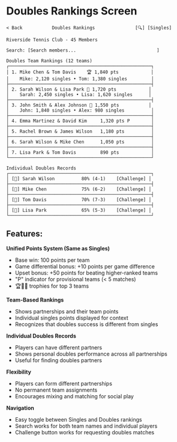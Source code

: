 # Doubles Rankings Screen

```
< Back           Doubles Rankings               [🔍] [Singles]

Riverside Tennis Club - 45 Members

Search: [Search members...                              ]

Doubles Team Rankings (12 teams)
┌─────────────────────────────────────────────────────┐
│ 1. Mike Chen & Tom Davis    🏆 1,840 pts            │
│    Mike: 2,120 singles • Tom: 1,380 singles         │
├─────────────────────────────────────────────────────┤
│ 2. Sarah Wilson & Lisa Park 🥈 1,720 pts            │
│    Sarah: 2,450 singles • Lisa: 1,620 singles      │
├─────────────────────────────────────────────────────┤
│ 3. John Smith & Alex Johnson 🥉 1,550 pts           │
│    John: 1,840 singles • Alex: 980 singles          │
├─────────────────────────────────────────────────────┤
│ 4. Emma Martinez & David Kim     1,320 pts P        │
├─────────────────────────────────────────────────────┤
│ 5. Rachel Brown & James Wilson   1,180 pts          │
├─────────────────────────────────────────────────────┤
│ 6. Sarah Wilson & Mike Chen      1,050 pts          │
├─────────────────────────────────────────────────────┤
│ 7. Lisa Park & Tom Davis         890 pts            │
└─────────────────────────────────────────────────────┘

Individual Doubles Records
┌─────────────────────────────────────────────────────┐
│ [👤] Sarah Wilson          80% (4-1)    [Challenge] │
├─────────────────────────────────────────────────────┤
│ [👤] Mike Chen             75% (6-2)    [Challenge] │
├─────────────────────────────────────────────────────┤
│ [👤] Tom Davis             70% (7-3)    [Challenge] │
├─────────────────────────────────────────────────────┤
│ [👤] Lisa Park             65% (5-3)    [Challenge] │
└─────────────────────────────────────────────────────┘
```

## Features:

**Unified Points System (Same as Singles)**
- Base win: 100 points per team
- Game differential bonus: +10 points per game difference
- Upset bonus: +50 points for beating higher-ranked teams
- "P" indicator for provisional teams (< 5 matches)
- 🏆🥈🥉 trophies for top 3 teams

**Team-Based Rankings**
- Shows partnerships and their team points
- Individual singles points displayed for context
- Recognizes that doubles success is different from singles

**Individual Doubles Records**
- Players can have different partners
- Shows personal doubles performance across all partnerships
- Useful for finding doubles partners

**Flexibility**
- Players can form different partnerships
- No permanent team assignments
- Encourages mixing and matching for social play

**Navigation**
- Easy toggle between Singles and Doubles rankings
- Search works for both team names and individual players
- Challenge button works for requesting doubles matches
